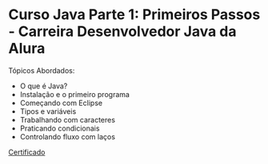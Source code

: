 # Curso Java Parte 1: Primeiros Passos - Carreira Desenvolvedor Java da Alura

Tópicos Abordados:
   - O que é Java?
   - Instalação e o primeiro programa
   - Começando com Eclipse
   - Tipos e variáveis
   - Trabalhando com caracteres
   - Praticando condicionais
   - Controlando fluxo com laços

<a href="https://cursos.alura.com.br/certificate/0bb43857-91aa-4c01-a3a0-c110f8b52dec">Certificado</a>
